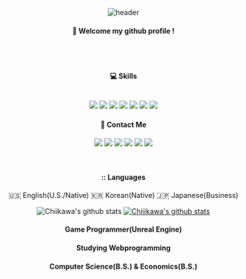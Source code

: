 <div align="center"> 

  ![header](https://capsule-render.vercel.app/api?type=cylinder&color=000000&height=150&section=header&text=Chiiikawa&fontColor=ffffff&fontSize=70&animation=fadeIn&fontAlignY=55)
  <br/>
  ####  :wave: Welcome my github profile !
  <br/>
  <br/>
  
  ####  :computer: Skills

  <br/>
  
  <img src="https://img.shields.io/badge/Unreal-0E1128?style=for-the-badge&logo=unrealengine&logoColor=white">
  
  <img src="https://img.shields.io/badge/C++-00599C?style=for-the-badge&logo=cplusplus&logoColor=white">
  
  <img src="https://img.shields.io/badge/Azure-0078D4?style=for-the-badge&logo=microsoftazure&logoColor=white">
  
  <img src="https://img.shields.io/badge/Docker-2496ED?style=for-the-badge&logo=docker&logoColor=white">
  
  <img src="https://img.shields.io/badge/AWS-232F3E?style=for-the-badge&logo=aws&logoColor=white">

  <img src="https://img.shields.io/badge/JAVA-007396?style=for-the-badge&logo=java&logoColor=white">

  <img src="https://img.shields.io/badge/Python-3776AB?style=for-the-badge&logo=python&logoColor=white">

  <br/>
  
  ####  :postbox: Contact Me
  
  <a href="https://github.com/Chiiikawa"><img src="https://img.shields.io/badge/github-181717?style=for-the-badge&logo=github&logoColor=white&link=https://github.com/Chiiikawa"/></a>
  <img src="https://img.shields.io/badge/Discord-5865F2?style=for-the-badge&logo=discord&logoColor=white"/>
  <a href="https://steamcommunity.com/profiles/76561198114704409/"><img src="https://img.shields.io/badge/Steam-000000?style=for-the-badge&logo=steam&logoColor=white"/></a>
  <img src="https://img.shields.io/badge/PlayStation-003791?style=for-the-badge&logo=playstation&logoColor=white"/>
  <img src="https://img.shields.io/badge/X-000000?style=for-the-badge&logo=x&logoColor=white"/>
  <img src="https://img.shields.io/badge/KakaoTalk-FFCD00?style=for-the-badge&logo=kakaotalk&logoColor=white"/>

  <br/>

  ####   :: Languages
  🇺🇸 English(U.S./Native)
  🇰🇷 Korean(Native) 
  🇯🇵 Japanese(Business)

  ![Chiikawa's github stats](https://github-readme-stats.vercel.app/api?username=Chiiikawa&show_icons=true)
  [![Chiiikawa's github stats](https://github-readme-stats.vercel.app/api/top-langs/?username=Chiiikawa&show_icons=true&hide_border=true&title_color=004386&icon_color=004386&layout=compact)](https://github.com/chiiikawa)


####   Game Programmer(Unreal Engine) <br/>
####   Studying Webprogramming <br/>
####   Computer Science(B.S.) & Economics(B.S.) <br/>
####   
</div>
